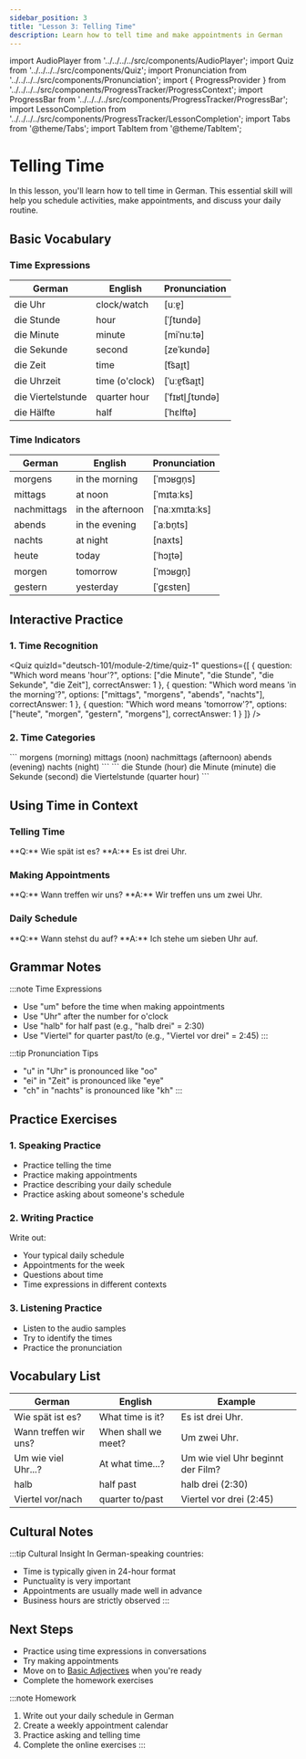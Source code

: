 ```yaml
---
sidebar_position: 3
title: "Lesson 3: Telling Time"
description: Learn how to tell time and make appointments in German
---
```


import AudioPlayer from '../../../../src/components/AudioPlayer';
import Quiz from '../../../../src/components/Quiz';
import Pronunciation from '../../../../src/components/Pronunciation';
import { ProgressProvider } from '../../../../src/components/ProgressTracker/ProgressContext';
import ProgressBar from '../../../../src/components/ProgressTracker/ProgressBar';
import LessonCompletion from '../../../../src/components/ProgressTracker/LessonCompletion';
import Tabs from '@theme/Tabs';
import TabItem from '@theme/TabItem';

<ProgressProvider>
  <LessonCompletion lessonId="deutsch-101/module-2/time" title="Telling Time" />
  <ProgressBar />

# Telling Time

In this lesson, you'll learn how to tell time in German. This essential skill will help you schedule activities, make appointments, and discuss your daily routine.

## Basic Vocabulary

<div className="lesson-content">

### Time Expressions

| German | English | Pronunciation |
|--------|---------|---------------|
| die Uhr | clock/watch | [uːɐ̯] |
| die Stunde | hour | [ˈʃtʊndə] |
| die Minute | minute | [miˈnuːtə] |
| die Sekunde | second | [zeˈkʊndə] |
| die Zeit | time | [t͡saɪ̯t] |
| die Uhrzeit | time (o'clock) | [ˈuːɐ̯t͡saɪ̯t] |
| die Viertelstunde | quarter hour | [ˈfɪʁtl̩ˌʃtʊndə] |
| die Hälfte | half | [ˈhɛlftə] |

<AudioPlayer src="/audio/time/time-expressions.mp3" />

### Time Indicators

| German | English | Pronunciation |
|--------|---------|---------------|
| morgens | in the morning | [ˈmɔʁɡn̩s] |
| mittags | at noon | [ˈmɪtaːks] |
| nachmittags | in the afternoon | [ˈnaːxmɪtaːks] |
| abends | in the evening | [ˈaːbn̩ts] |
| nachts | at night | [naxts] |
| heute | today | [ˈhɔɪ̯tə] |
| morgen | tomorrow | [ˈmɔʁɡn̩] |
| gestern | yesterday | [ˈɡɛstɐn] |

<AudioPlayer src="/audio/time/time-indicators.mp3" />

</div>

## Interactive Practice

### 1. Time Recognition

<Quiz
  quizId="deutsch-101/module-2/time/quiz-1"
  questions={[
    {
      question: "Which word means 'hour'?",
      options: ["die Minute", "die Stunde", "die Sekunde", "die Zeit"],
      correctAnswer: 1
    },
    {
      question: "Which word means 'in the morning'?",
      options: ["mittags", "morgens", "abends", "nachts"],
      correctAnswer: 1
    },
    {
      question: "Which word means 'tomorrow'?",
      options: ["heute", "morgen", "gestern", "morgens"],
      correctAnswer: 1
    }
  ]}
/>

### 2. Time Categories

<Tabs>
<TabItem value="parts" label="Parts of the Day" default>
  ```
  morgens (morning)
  mittags (noon)
  nachmittags (afternoon)
  abends (evening)
  nachts (night)
  ```
</TabItem>
<TabItem value="units" label="Time Units">
  ```
  die Stunde (hour)
  die Minute (minute)
  die Sekunde (second)
  die Viertelstunde (quarter hour)
  ```
</TabItem>
</Tabs>

## Using Time in Context

### Telling Time

<div className="practice-box">
  **Q:** Wie spät ist es?  
  **A:** Es ist drei Uhr.
</div>

### Making Appointments

<div className="practice-box">
  **Q:** Wann treffen wir uns?  
  **A:** Wir treffen uns um zwei Uhr.
</div>

### Daily Schedule

<div className="practice-box">
  **Q:** Wann stehst du auf?  
  **A:** Ich stehe um sieben Uhr auf.
</div>

## Grammar Notes

:::note Time Expressions
- Use "um" before the time when making appointments
- Use "Uhr" after the number for o'clock
- Use "halb" for half past (e.g., "halb drei" = 2:30)
- Use "Viertel" for quarter past/to (e.g., "Viertel vor drei" = 2:45)
:::

:::tip Pronunciation Tips
- "u" in "Uhr" is pronounced like "oo"
- "ei" in "Zeit" is pronounced like "eye"
- "ch" in "nachts" is pronounced like "kh"
:::

## Practice Exercises

### 1. Speaking Practice
- Practice telling the time
- Practice making appointments
- Practice describing your daily schedule
- Practice asking about someone's schedule

### 2. Writing Practice
Write out:
- Your typical daily schedule
- Appointments for the week
- Questions about time
- Time expressions in different contexts

### 3. Listening Practice
- Listen to the audio samples
- Try to identify the times
- Practice the pronunciation

## Vocabulary List

| German | English | Example |
|--------|---------|----------|
| Wie spät ist es? | What time is it? | Es ist drei Uhr. |
| Wann treffen wir uns? | When shall we meet? | Um zwei Uhr. |
| Um wie viel Uhr...? | At what time...? | Um wie viel Uhr beginnt der Film? |
| halb | half past | halb drei (2:30) |
| Viertel vor/nach | quarter to/past | Viertel vor drei (2:45) |

## Cultural Notes

:::tip Cultural Insight
In German-speaking countries:
- Time is typically given in 24-hour format
- Punctuality is very important
- Appointments are usually made well in advance
- Business hours are strictly observed
:::

## Next Steps

- Practice using time expressions in conversations
- Try making appointments
- Move on to [Basic Adjectives](./adjectives) when you're ready
- Complete the homework exercises

:::note Homework
1. Write out your daily schedule in German
2. Create a weekly appointment calendar
3. Practice asking and telling time
4. Complete the online exercises
:::

</ProgressProvider> 